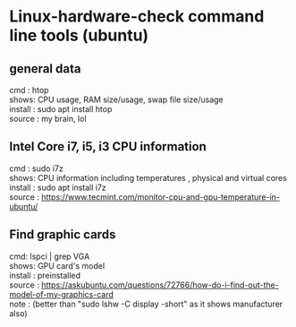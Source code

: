 # Linux-hardware-check command line tools (ubuntu)

## general data
cmd : htop \
shows: CPU usage, RAM size/usage, swap file size/usage\
install : sudo apt install htop\
source : my brain, lol

## Intel Core i7, i5, i3 CPU information
cmd : sudo i7z \
shows: CPU information including temperatures , physical and virtual cores\
install : sudo apt install i7z \
source : https://www.tecmint.com/monitor-cpu-and-gpu-temperature-in-ubuntu/

## Find graphic cards
cmd: lspci | grep VGA \
shows: GPU card's model \
install : preinstalled \
source : https://askubuntu.com/questions/72766/how-do-i-find-out-the-model-of-my-graphics-card \
note : (better than "sudo lshw -C display -short" as it shows manufacturer also)
